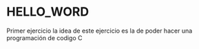 # HELLO_WORD
Primer ejercicio
la idea de este ejercicio es la de 
poder hacer una programación de codigo C

